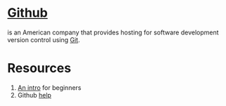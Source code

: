 # [Github](https://github.com/)

is an American company that provides hosting for software development version control using [Git](git.md).

# Resources

1. [An intro](https://product.hubspot.com/blog/git-and-github-tutorial-for-beginners) for beginners
1. Github [help](https://help.github.com/en)
